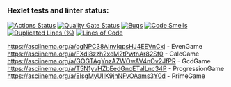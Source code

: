 
### Hexlet tests and linter status:
[![Actions Status](https://github.com/vvvilkha/java-project-61/actions/workflows/hexlet-check.yml/badge.svg)](https://github.com/vvvilkha/java-project-61/actions)
[![Quality Gate Status](https://sonarcloud.io/api/project_badges/measure?project=vvvilkha_java-project-61&metric=alert_status)](https://sonarcloud.io/summary/new_code?id=vvvilkha_java-project-61)
[![Bugs](https://sonarcloud.io/api/project_badges/measure?project=vvvilkha_java-project-61&metric=bugs)](https://sonarcloud.io/summary/new_code?id=vvvilkha_java-project-61)
[![Code Smells](https://sonarcloud.io/api/project_badges/measure?project=vvvilkha_java-project-61&metric=code_smells)](https://sonarcloud.io/summary/new_code?id=vvvilkha_java-project-61)
[![Duplicated Lines (%)](https://sonarcloud.io/api/project_badges/measure?project=vvvilkha_java-project-61&metric=duplicated_lines_density)](https://sonarcloud.io/summary/new_code?id=vvvilkha_java-project-61)
[![Lines of Code](https://sonarcloud.io/api/project_badges/measure?project=vvvilkha_java-project-61&metric=ncloc)](https://sonarcloud.io/summary/new_code?id=vvvilkha_java-project-61)

https://asciinema.org/a/ogNPC38AlnvIqpsHJ4EEVnCxj - EvenGame
https://asciinema.org/a/FXdI8zzh2xeM2tPwtnAr82Sf0 - CalcGame
https://asciinema.org/a/GOGTAgYnzAZWOwAV4nOv2JfPR - GcdGame
https://asciinema.org/a/T5N1yvHZbEedGnoETaILnc34P - ProgressionGame
https://asciinema.org/a/8lsgMyUIIK9jnNFvOAams3Y0d - PrimeGame
